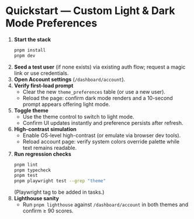 # Quickstart — Custom Light & Dark Mode Preferences

1. **Start the stack**
   ```bash
   pnpm install
   pnpm dev
   ```
2. **Seed a test user** (if none exists) via existing auth flow; request a magic link or use credentials.
3. **Open Account settings** (`/dashboard/account`).
4. **Verify first-load prompt**
   - Clear the new `theme_preferences` table (or use a new user).
   - Reload the page: confirm dark mode renders and a 10-second prompt appears offering light mode.
5. **Toggle theme**
   - Use the theme control to switch to light mode.
   - Confirm UI updates instantly and preference persists after refresh.
6. **High-contrast simulation**
   - Enable OS-level high-contrast (or emulate via browser dev tools).
   - Reload account page: verify system colors override palette while text remains readable.
7. **Run regression checks**
   ```bash
   pnpm lint
   pnpm typecheck
   pnpm test
   pnpm playwright test --grep "theme"
   ```
   (Playwright tag to be added in tasks.)
8. **Lighthouse sanity**
   - Run `pnpm lighthouse` against `/dashboard/account` in both themes and confirm ≥ 90 scores.
